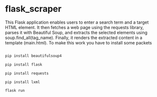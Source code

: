 # flask_scraper


This Flask application enables users to enter a search term and a target HTML element. It then fetches a web page using the requests library, parses it with Beautiful Soup, and extracts the selected elements using soup.find_all(tag_name). Finally, it renders the extracted content in a template (main.html).
To make this work you have to install some packets
```bash

pip install beautifulsoup4

pip install flask

pip install requests

pip install lxml

flask run
